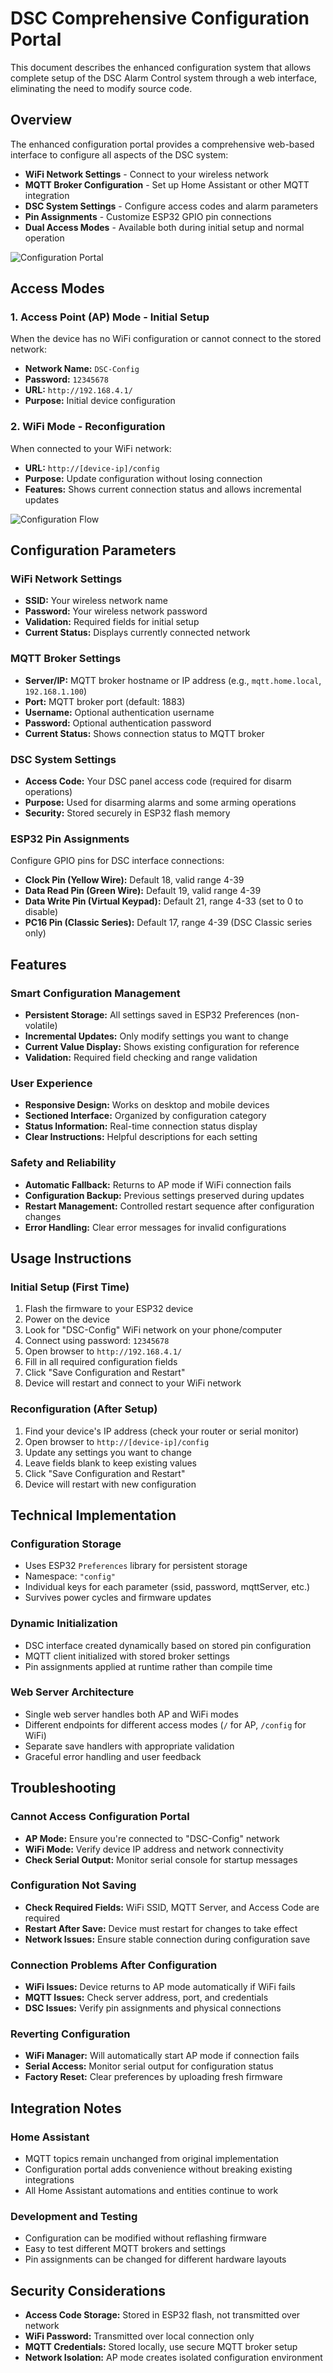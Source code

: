 # DSC Comprehensive Configuration Portal

This document describes the enhanced configuration system that allows complete setup of the DSC Alarm Control system through a web interface, eliminating the need to modify source code.

## Overview

The enhanced configuration portal provides a comprehensive web-based interface to configure all aspects of the DSC system:

- **WiFi Network Settings** - Connect to your wireless network
- **MQTT Broker Configuration** - Set up Home Assistant or other MQTT integration  
- **DSC System Settings** - Configure access codes and alarm parameters
- **Pin Assignments** - Customize ESP32 GPIO pin connections
- **Dual Access Modes** - Available both during initial setup and normal operation

![Configuration Portal](enhanced-config-portal.png)

## Access Modes

### 1. Access Point (AP) Mode - Initial Setup
When the device has no WiFi configuration or cannot connect to the stored network:

- **Network Name:** `DSC-Config`
- **Password:** `12345678`  
- **URL:** `http://192.168.4.1/`
- **Purpose:** Initial device configuration

### 2. WiFi Mode - Reconfiguration
When connected to your WiFi network:

- **URL:** `http://[device-ip]/config`
- **Purpose:** Update configuration without losing connection
- **Features:** Shows current connection status and allows incremental updates

![Configuration Flow](configuration-flow-diagram.png)

## Configuration Parameters

### WiFi Network Settings
- **SSID:** Your wireless network name
- **Password:** Your wireless network password
- **Validation:** Required fields for initial setup
- **Current Status:** Displays currently connected network

### MQTT Broker Settings
- **Server/IP:** MQTT broker hostname or IP address (e.g., `mqtt.home.local`, `192.168.1.100`)
- **Port:** MQTT broker port (default: 1883)
- **Username:** Optional authentication username
- **Password:** Optional authentication password
- **Current Status:** Shows connection status to MQTT broker

### DSC System Settings  
- **Access Code:** Your DSC panel access code (required for disarm operations)
- **Purpose:** Used for disarming alarms and some arming operations
- **Security:** Stored securely in ESP32 flash memory

### ESP32 Pin Assignments
Configure GPIO pins for DSC interface connections:

- **Clock Pin (Yellow Wire):** Default 18, valid range 4-39
- **Data Read Pin (Green Wire):** Default 19, valid range 4-39  
- **Data Write Pin (Virtual Keypad):** Default 21, range 4-33 (set to 0 to disable)
- **PC16 Pin (Classic Series):** Default 17, range 4-39 (DSC Classic series only)

## Features

### Smart Configuration Management
- **Persistent Storage:** All settings saved in ESP32 Preferences (non-volatile)
- **Incremental Updates:** Only modify settings you want to change
- **Current Value Display:** Shows existing configuration for reference
- **Validation:** Required field checking and range validation

### User Experience
- **Responsive Design:** Works on desktop and mobile devices
- **Sectioned Interface:** Organized by configuration category
- **Status Information:** Real-time connection status display
- **Clear Instructions:** Helpful descriptions for each setting

### Safety and Reliability  
- **Automatic Fallback:** Returns to AP mode if WiFi connection fails
- **Configuration Backup:** Previous settings preserved during updates
- **Restart Management:** Controlled restart sequence after configuration changes
- **Error Handling:** Clear error messages for invalid configurations

## Usage Instructions

### Initial Setup (First Time)
1. Flash the firmware to your ESP32 device
2. Power on the device 
3. Look for "DSC-Config" WiFi network on your phone/computer
4. Connect using password: `12345678`
5. Open browser to `http://192.168.4.1/`
6. Fill in all required configuration fields
7. Click "Save Configuration and Restart"
8. Device will restart and connect to your WiFi network

### Reconfiguration (After Setup)
1. Find your device's IP address (check your router or serial monitor)
2. Open browser to `http://[device-ip]/config`
3. Update any settings you want to change
4. Leave fields blank to keep existing values
5. Click "Save Configuration and Restart"
6. Device will restart with new configuration

## Technical Implementation

### Configuration Storage
- Uses ESP32 `Preferences` library for persistent storage
- Namespace: `"config"` 
- Individual keys for each parameter (ssid, password, mqttServer, etc.)
- Survives power cycles and firmware updates

### Dynamic Initialization
- DSC interface created dynamically based on stored pin configuration
- MQTT client initialized with stored broker settings
- Pin assignments applied at runtime rather than compile time

### Web Server Architecture
- Single web server handles both AP and WiFi modes
- Different endpoints for different access modes (`/` for AP, `/config` for WiFi)
- Separate save handlers with appropriate validation
- Graceful error handling and user feedback

## Troubleshooting

### Cannot Access Configuration Portal
- **AP Mode:** Ensure you're connected to "DSC-Config" network
- **WiFi Mode:** Verify device IP address and network connectivity
- **Check Serial Output:** Monitor serial console for startup messages

### Configuration Not Saving
- **Check Required Fields:** WiFi SSID, MQTT Server, and Access Code are required
- **Restart After Save:** Device must restart for changes to take effect
- **Network Issues:** Ensure stable connection during configuration save

### Connection Problems After Configuration
- **WiFi Issues:** Device returns to AP mode automatically if WiFi fails
- **MQTT Issues:** Check server address, port, and credentials
- **DSC Issues:** Verify pin assignments and physical connections

### Reverting Configuration
- **WiFi Manager:** Will automatically start AP mode if connection fails
- **Serial Access:** Monitor serial output for configuration status
- **Factory Reset:** Clear preferences by uploading fresh firmware

## Integration Notes

### Home Assistant
- MQTT topics remain unchanged from original implementation
- Configuration portal adds convenience without breaking existing integrations
- All Home Assistant automations and entities continue to work

### Development and Testing
- Configuration can be modified without reflashing firmware
- Easy to test different MQTT brokers and settings
- Pin assignments can be changed for different hardware layouts

## Security Considerations

- **Access Code Storage:** Stored in ESP32 flash, not transmitted over network
- **WiFi Password:** Transmitted over local connection only
- **MQTT Credentials:** Stored locally, use secure MQTT broker setup
- **Network Isolation:** AP mode creates isolated configuration environment